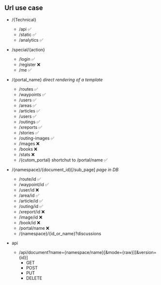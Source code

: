 ## Url use case

* /{Technical}
  * /api :white_check_mark:
  * /static :white_check_mark:
  * /analytics :white_check_mark:

* /special/{action}
  * /login :white_check_mark:
  * /register :x:
  * /me :white_check_mark:

* /{portal_name}  *direct rendering of a template*
  * /routes :white_check_mark:
  * /waypoints :white_check_mark:
  * /users :white_check_mark:
  * /areas :white_check_mark:
  * /articles :white_check_mark:
  * /users :white_check_mark:
  * /outings :white_check_mark:
  * /xreports :white_check_mark:
  * /stories :white_check_mark:
  * /outing-images :white_check_mark:
  * /images :x:
  * /books :x:
  * /stats :x:
  * /{cutom_portal} shortchut to /portal/name :white_check_mark:

* /{namespace}/{document_id}[/sub_page] *page in DB*
  * /route/id :white_check_mark:
  * /waypoint/id :white_check_mark:
  * /user/id :x:
  * /area/id :white_check_mark:
  * /article/id :white_check_mark:
  * /outing/id :white_check_mark:
  * /xreport/id :x:
  * /image/id :x:
  * /book/id :x:
  * /portal/name  :x:
  * /{namespace}/{id_or_name}?discussions
  
* api
  * /api/document?name={namespace/name}[&mode={raw}][&version={id}]
    * GET
    * POST
    * PUT
    * DELETE
